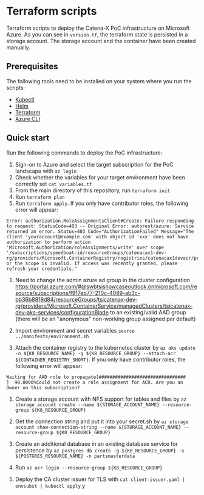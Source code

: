 # Terraform scripts

Terraform scripts to deploy the Catena-X PoC infrastructure on Microsoft Azure.
As you can see in `version.tf`, the terraform state is persisted in a storage account. The storage account and the container have been created manually.

## Prerequisites

The following tools need to be installed on your system where you run the scripts:
- [Kubectl](https://kubernetes.io/docs/tasks/tools/)
- [Helm](https://helm.sh/docs/intro/install/)
- [Terraform](https://learn.hashicorp.com/tutorials/terraform/install-cli)
- [Azure CLI](https://docs.microsoft.com/en-us/cli/azure/install-azure-cli)

## Quick start

Run the following commands to deploy the PoC infrastructure:

1. Sign-on to Azure and select the target subscription for the PoC landscape with `az login`
1. Check whether the variables for your target environment have been correctly set `cat variables.tf`
1. From the main directory of this repository, run `terraform init`
1. Run `terraform plan`
1. Run `terraform apply`. If you only have contributor roles, the following error will appear:

```
Error: authorization.RoleAssignmentsClient#Create: Failure responding to request: StatusCode=403 -- Original Error: autorest/azure: Service returned an error. Status=403 Code="AuthorizationFailed" Message="The client 'youraccount@example.com' with object id 'xxx' does not have authorization to perform action 'Microsoft.Authorization/roleAssignments/write' over scope '/subscriptions/speedboat-id/resourceGroups/catenacax1-dev-rg/providers/Microsoft.ContainerRegistry/registries/catenacax1devacr/providers/Microsoft.Authorization/roleAssignments/roleId' or the scope is invalid. If access was recently granted, please refresh your credentials."
```

1. Need to change the admin azure ad group in the cluster configuration https://portal.azure.com/#@swbtsishowcaseoutlook.onmicrosoft.com/resource/subscriptions/f917eb77-210c-4089-ab3c-bb36b8819d84/resourceGroups/tsicatenax-dev-rg/providers/Microsoft.ContainerService/managedClusters/tsicatenax-dev-aks-services/configurationBlade to an existing/valid AAD group (there will be an "anonymous" non-working group assigned per default)

1. Import environment and secret variables `source ../manifests/environment.sh`

1. Attach the container registry to the kubernetes cluster by `az aks update -n ${K8_RESOURCE_NAME} -g ${K8_RESOURCE_GROUP} --attach-acr ${CONTAINER_REGISTRY_SHORT}`. If you only have contributor roles, the following error will appear:

```
Waiting for AAD role to propagate[################################    ]  90.0000%Could not create a role assignment for ACR. Are you an Owner on this subscription?
```

1. Create a storage account with NFS support for tables and files by `az storage account create --name ${STORAGE_ACCOUNT_NAME} --resource-group ${K8_RESOURCE_GROUP}`
1. Get the connection string and put it into your secret.sh by `az storage account show-connection-string --name ${STORAGE_ACCOUNT_NAME} --resource-group ${K8_RESOURCE_GROUP}`
1. Create an additional database in an existing database service for persistence by `az postgres db create -g ${K8_RESOURCE_GROUP} -s ${POSTGRES_RESOURCE_NAME} -n partsmasterdata` 
1. Run `az acr login --resource-group ${K8_RESOURCE_GROUP}`

1. Deploy the CA cluster issuer for TLS with `cat client-issuer.yaml | envsubst | kubectl apply`
y